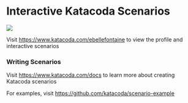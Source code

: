 # Interactive Katacoda Scenarios

[![](http://shields.katacoda.com/katacoda/ebellefontaine/count.svg)](https://www.katacoda.com/ebellefontaine "Get your profile on Katacoda.com")

Visit https://www.katacoda.com/ebellefontaine to view the profile and interactive scenarios

### Writing Scenarios
Visit https://www.katacoda.com/docs to learn more about creating Katacoda scenarios

For examples, visit https://github.com/katacoda/scenario-example
